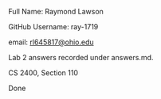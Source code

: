 Full Name: Raymond Lawson

GitHub Username: ray-1719

email: rl645817@ohio.edu

Lab 2 answers recorded under answers.md.

CS 2400, Section 110

Done
